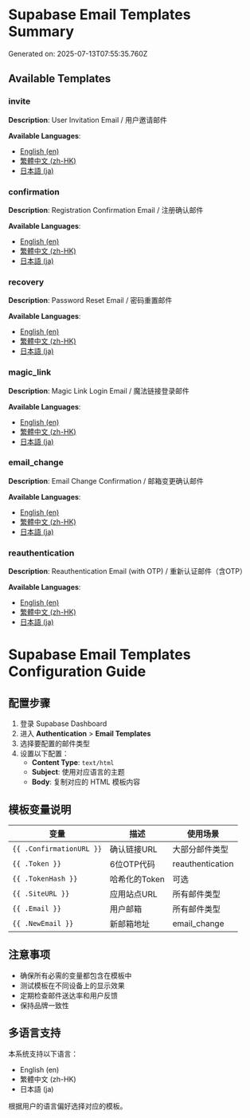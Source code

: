 # Supabase Email Templates Summary

Generated on: 2025-07-13T07:55:35.760Z

## Available Templates

### invite
**Description**: User Invitation Email / 用户邀请邮件

**Available Languages**:
- [English (en)](invite-en.html)
- [繁體中文 (zh-HK)](invite-zh-HK.html)
- [日本語 (ja)](invite-ja.html)

### confirmation
**Description**: Registration Confirmation Email / 注册确认邮件

**Available Languages**:
- [English (en)](confirmation-en.html)
- [繁體中文 (zh-HK)](confirmation-zh-HK.html)
- [日本語 (ja)](confirmation-ja.html)

### recovery
**Description**: Password Reset Email / 密码重置邮件

**Available Languages**:
- [English (en)](recovery-en.html)
- [繁體中文 (zh-HK)](recovery-zh-HK.html)
- [日本語 (ja)](recovery-ja.html)

### magic_link
**Description**: Magic Link Login Email / 魔法链接登录邮件

**Available Languages**:
- [English (en)](magic_link-en.html)
- [繁體中文 (zh-HK)](magic_link-zh-HK.html)
- [日本語 (ja)](magic_link-ja.html)

### email_change
**Description**: Email Change Confirmation / 邮箱变更确认邮件

**Available Languages**:
- [English (en)](email_change-en.html)
- [繁體中文 (zh-HK)](email_change-zh-HK.html)
- [日本語 (ja)](email_change-ja.html)

### reauthentication
**Description**: Reauthentication Email (with OTP) / 重新认证邮件（含OTP）

**Available Languages**:
- [English (en)](reauthentication-en.html)
- [繁體中文 (zh-HK)](reauthentication-zh-HK.html)
- [日本語 (ja)](reauthentication-ja.html)

# Supabase Email Templates Configuration Guide

## 配置步骤

1. 登录 Supabase Dashboard
2. 进入 **Authentication** > **Email Templates**
3. 选择要配置的邮件类型
4. 设置以下配置：
   - **Content Type**: `text/html`
   - **Subject**: 使用对应语言的主题
   - **Body**: 复制对应的 HTML 模板内容

## 模板变量说明

| 变量 | 描述 | 使用场景 |
|------|------|----------|
| `{{ .ConfirmationURL }}` | 确认链接URL | 大部分邮件类型 |
| `{{ .Token }}` | 6位OTP代码 | reauthentication |
| `{{ .TokenHash }}` | 哈希化的Token | 可选 |
| `{{ .SiteURL }}` | 应用站点URL | 所有邮件类型 |
| `{{ .Email }}` | 用户邮箱 | 所有邮件类型 |
| `{{ .NewEmail }}` | 新邮箱地址 | email_change |

## 注意事项

- 确保所有必需的变量都包含在模板中
- 测试模板在不同设备上的显示效果
- 定期检查邮件送达率和用户反馈
- 保持品牌一致性

## 多语言支持

本系统支持以下语言：
- English (en)
- 繁體中文 (zh-HK)
- 日本語 (ja)

根据用户的语言偏好选择对应的模板。
